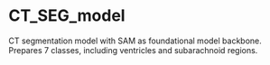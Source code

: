 # CT_SEG_model
CT segmentation model with SAM as foundational model backbone. Prepares 7 classes, including ventricles and subarachnoid regions. 
